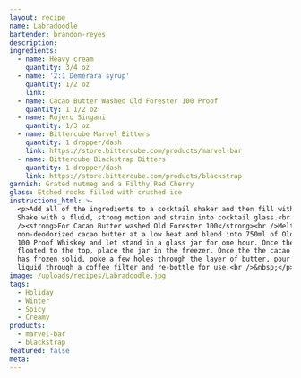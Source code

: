 ```yaml
---
layout: recipe
name: Labradoodle
bartender: brandon-reyes
description:
ingredients:
  - name: Heavy cream
    quantity: 3/4 oz
  - name: '2:1 Demerara syrup'
    quantity: 1/2 oz
    link:
  - name: Cacao Butter Washed Old Forester 100 Proof
    quantity: 1 1/2 oz
  - name: Rujero Singani
    quantity: 1/3 oz
  - name: Bittercube Marvel Bitters
    quantity: 1 dropper/dash
    link: https://store.bittercube.com/products/marvel-bar
  - name: Bittercube Blackstrap Bitters
    quantity: 1 dropper/dash
    link: https://store.bittercube.com/products/blackstrap
garnish: Grated nutmeg and a Filthy Red Cherry
glass: Etched rocks filled with crushed ice
instructions_html: >-
  <p>Add all of the ingredients to a cocktail shaker and then fill with ice.
  Shake with a fluid, strong motion and strain into cocktail glass.<br /><br
  /><strong>For Cacao Butter washed Old Forester 100</strong><br />Melt 250g of
  non-deodorized cacao butter at a low heat and blend into 750ml of Old Forester
  100 Proof Whiskey and let stand in a glass jar for one hour. Once the oil has
  floated to the top, place the jar in the freezer. Once the the cacao butter
  has frozen solid, poke a few holes through the layer of butter, pour the
  liquid through a coffee filter and re-bottle for use.<br />&nbsp;</p>
image: /uploads/recipes/Labradoodle.jpg
tags:
  - Holiday
  - Winter
  - Spicy
  - Creamy
products:
  - marvel-bar
  - blackstrap
featured: false
meta:
---
```



